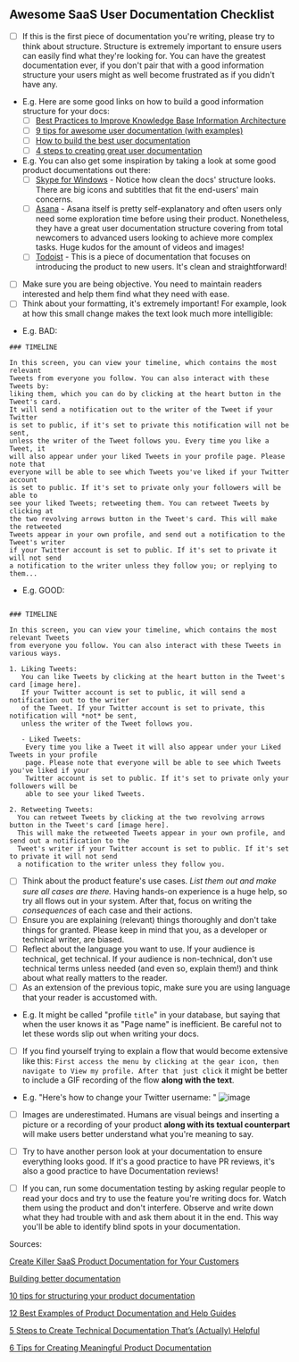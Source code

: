 ## Awesome SaaS User Documentation Checklist

- [ ] If this is the first piece of documentation you're writing, please try to think about structure. Structure is extremely important to ensure users can easily find what they're looking for. You can have the greatest documentation ever, if you don't pair that with a good information structure your users might as well become frustrated as if you didn't have any.
- E.g. Here are some good links on how to build a good information structure for your docs:
   - [ ] [Best Practices to Improve Knowledge Base Information Architecture](https://document360.io/blog/knowledge-base-information-architecture/)
   - [ ] [9 tips for awesome user documentation (with examples)](https://www.techsmith.com/blog/awesome-user-documentation/)
   - [ ] [How to build the best user documentation](https://www.techsmith.com/blog/user-documentation/)
   - [ ] [4 steps to creating great user documentation](https://formidableforms.com/4-steps-to-creating-great-end-user-documentation/)
- E.g. You can also get some inspiration by taking a look at some good product documentations out there:
   - [ ] [Skype for Windows](https://support.skype.com/en/skype/windows-desktop/) - Notice how clean the docs' structure looks. There are big icons and subtitles that fit the end-users' main concerns.
   - [ ] [Asana](https://asana.com/pt/guide) - Asana itself is pretty self-explanatory and often users only need some exploration time before using their product. Nonetheless, they have a great user documentation structure covering from total newcomers to advanced users looking to achieve more complex tasks. Huge kudos for the amount of videos and images!
   - [ ] [Todoist](https://doist.com/blog/how-to-use-todoist-effectively/) - This is a piece of documentation that focuses on introducing the product to new users. It's clean and straightforward!
- [ ] Make sure you are being objective. You need to maintain readers interested and help them find what they need with ease.
- [ ] Think about your formatting, it's extremely important! For example, look at how this small change makes the text look much more intelligible:
- E.g. BAD:

```
### TIMELINE

In this screen, you can view your timeline, which contains the most relevant
Tweets from everyone you follow. You can also interact with these Tweets by:
liking them, which you can do by clicking at the heart button in the Tweet's card.
It will send a notification out to the writer of the Tweet if your Twitter
is set to public, if it's set to private this notification will not be sent,
unless the writer of the Tweet follows you. Every time you like a Tweet, it
will also appear under your liked Tweets in your profile page. Please note that
everyone will be able to see which Tweets you've liked if your Twitter account
is set to public. If it's set to private only your followers will be able to
see your liked Tweets; retweeting them. You can retweet Tweets by clicking at
the two revolving arrows button in the Tweet's card. This will make the retweeted
Tweets appear in your own profile, and send out a notification to the Tweet's writer
if your Twitter account is set to public. If it's set to private it will not send
a notification to the writer unless they follow you; or replying to them...

```

- E.g. GOOD:

```

### TIMELINE

In this screen, you can view your timeline, which contains the most relevant Tweets
from everyone you follow. You can also interact with these Tweets in various ways.

1. Liking Tweets:
   You can like Tweets by clicking at the heart button in the Tweet's card [image here].
   If your Twitter account is set to public, it will send a notification out to the writer
   of the Tweet. If your Twitter account is set to private, this notification will *not* be sent,
   unless the writer of the Tweet follows you.

   - Liked Tweets:
    Every time you like a Tweet it will also appear under your Liked Tweets in your profile
    page. Please note that everyone will be able to see which Tweets you've liked if your
    Twitter account is set to public. If it's set to private only your followers will be
    able to see your liked Tweets.

2. Retweeting Tweets:
  You can retweet Tweets by clicking at the two revolving arrows button in the Tweet's card [image here].
  This will make the retweeted Tweets appear in your own profile, and send out a notification to the
  Tweet's writer if your Twitter account is set to public. If it's set to private it will not send
  a notification to the writer unless they follow you.

```

- [ ] Think about the product feature's use cases. _List them out and make sure all cases are there._ Having hands-on experience is a huge help, so try all flows out in your system. After that, focus on writing the _consequences_ of each case and their actions.
- [ ] Ensure you are explaining (relevant) things thoroughly and don't take things for granted. Please keep in mind that you, as a developer or technical writer, are biased.
- [ ] Reflect about the language you want to use. If your audience is technical, get technical. If your audience is non-technical, don't use technical terms unless needed (and even so, explain them!) and think about what really matters to the reader.
- [ ] As an extension of the previous topic, make sure you are using language that your reader is accustomed with.
- E.g. It might be called "profile `title`" in your database, but saying that when the user knows it as "Page name" is inefficient. Be careful not to let these words slip out when writing your docs.
- [ ] If you find yourself trying to explain a flow that would become extensive like this: `First access the menu by clicking at the gear icon, then navigate to View my profile. After that just click` it might be better to include a GIF recording of the flow **along with the text**.
- E.g. "Here's how to change your Twitter username: "
![image](https://imgur.com/a/NSJYaaE)
- [ ] Images are underestimated. Humans are visual beings and inserting a picture or a recording of your product **along with its textual counterpart** will make users better understand what you're meaning to say.
- [ ] Try to have another person look at your documentation to ensure everything looks good. If it's a good practice to have PR reviews, it's also a good practice to have Documentation reviews!
- [ ] If you can, run some documentation testing by asking regular people to read your docs and try to use the feature you're writing docs for. Watch them using the product and don't interfere. Observe and write down what they had trouble with and ask them about it in the end. This way you'll be able to identify blind spots in your documentation.


Sources:

[Create Killer SaaS Product Documentation for Your Customers](https://document360.io/blog/saas-product-documentation-software/)

[Building better documentation](https://www.atlassian.com/software/confluence/documentation)

[10 tips for structuring your product documentation](https://developerhub.io/blog/10-tips-for-structuring-your-product-documentation/)

[12 Best Examples of Product Documentation and Help Guides](https://documentor.in/2148/best-examples-product-documentation-guides/)

[5 Steps to Create Technical Documentation That’s (Actually) Helpful](https://plan.io/blog/technical-documentation/)

[6 Tips for Creating Meaningful Product Documentation](http://www.novatekcom.com/blog/bid/379708/6-tips-for-creating-product-documentation-that-talks-to-your-customer)
